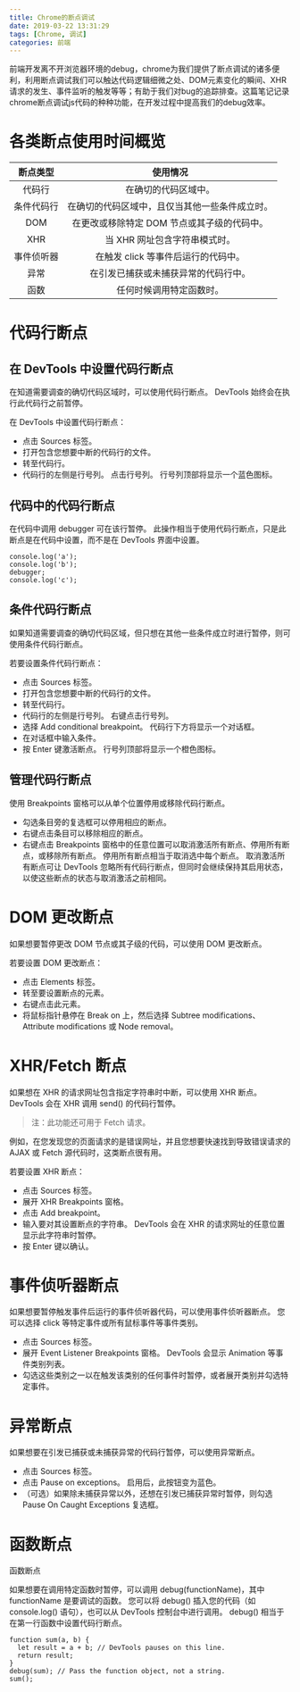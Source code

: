 ```yaml
---
title: Chrome的断点调试
date: 2019-03-22 13:31:29
tags: [Chrome, 调试]
categories: 前端
---
```


前端开发离不开浏览器环境的debug，chrome为我们提供了断点调试的诸多便利，利用断点调试我们可以触达代码逻辑细微之处、DOM元素变化的瞬间、XHR请求的发生、事件监听的触发等等；有助于我们对bug的追踪排查。这篇笔记记录chrome断点调试js代码的种种功能，在开发过程中提高我们的debug效率。

# 各类断点使用时间概览

| 断点类型 | 使用情况 |
| :-: | :-: |
| 代码行|在确切的代码区域中。|
| 条件代码行|在确切的代码区域中，且仅当其他一些条件成立时。|
| DOM|在更改或移除特定 DOM 节点或其子级的代码中。|
| XHR|当 XHR 网址包含字符串模式时。|
| 事件侦听器|在触发 click 等事件后运行的代码中。|
| 异常|在引发已捕获或未捕获异常的代码行中。|
| 函数|任何时候调用特定函数时。|

# 代码行断点

## 在 DevTools 中设置代码行断点

在知道需要调查的确切代码区域时，可以使用代码行断点。 DevTools 始终会在执行此代码行之前暂停。

在 DevTools 中设置代码行断点：

- 点击 Sources 标签。
- 打开包含您想要中断的代码行的文件。
- 转至代码行。
- 代码行的左侧是行号列。 点击行号列。 行号列顶部将显示一个蓝色图标。

## 代码中的代码行断点

在代码中调用 debugger 可在该行暂停。 此操作相当于使用代码行断点，只是此断点是在代码中设置，而不是在 DevTools 界面中设置。

```
console.log('a');
console.log('b');
debugger;
console.log('c');
```

## 条件代码行断点

如果知道需要调查的确切代码区域，但只想在其他一些条件成立时进行暂停，则可使用条件代码行断点。

若要设置条件代码行断点：

- 点击 Sources 标签。
- 打开包含您想要中断的代码行的文件。
- 转至代码行。
- 代码行的左侧是行号列。 右键点击行号列。
- 选择 Add conditional breakpoint。 代码行下方将显示一个对话框。
- 在对话框中输入条件。
- 按 Enter 键激活断点。 行号列顶部将显示一个橙色图标。

## 管理代码行断点

使用 Breakpoints 窗格可以从单个位置停用或移除代码行断点。

- 勾选条目旁的复选框可以停用相应的断点。
- 右键点击条目可以移除相应的断点。
- 右键点击 Breakpoints 窗格中的任意位置可以取消激活所有断点、停用所有断点，或移除所有断点。 停用所有断点相当于取消选中每个断点。 取消激活所有断点可让 DevTools 忽略所有代码行断点，但同时会继续保持其启用状态，以使这些断点的状态与取消激活之前相同。

# DOM 更改断点

如果想要暂停更改 DOM 节点或其子级的代码，可以使用 DOM 更改断点。

若要设置 DOM 更改断点：

- 点击 Elements 标签。
- 转至要设置断点的元素。
- 右键点击此元素。
- 将鼠标指针悬停在 Break on 上，然后选择 Subtree modifications、Attribute modifications 或 Node removal。

# XHR/Fetch 断点

如果想在 XHR 的请求网址包含指定字符串时中断，可以使用 XHR 断点。 DevTools 会在 XHR 调用 send() 的代码行暂停。

> 注：此功能还可用于 Fetch 请求。

例如，在您发现您的页面请求的是错误网址，并且您想要快速找到导致错误请求的 AJAX 或 Fetch 源代码时，这类断点很有用。

若要设置 XHR 断点：

- 点击 Sources 标签。
- 展开 XHR Breakpoints 窗格。
- 点击 Add breakpoint。
- 输入要对其设置断点的字符串。 DevTools 会在 XHR 的请求网址的任意位置显示此字符串时暂停。
- 按 Enter 键以确认。

# 事件侦听器断点

如果想要暂停触发事件后运行的事件侦听器代码，可以使用事件侦听器断点。 您可以选择 click 等特定事件或所有鼠标事件等事件类别。

- 点击 Sources 标签。
- 展开 Event Listener Breakpoints 窗格。 DevTools 会显示 Animation 等事件类别列表。
- 勾选这些类别之一以在触发该类别的任何事件时暂停，或者展开类别并勾选特定事件。

# 异常断点

如果想要在引发已捕获或未捕获异常的代码行暂停，可以使用异常断点。

- 点击 Sources 标签。
- 点击 Pause on exceptions。 启用后，此按钮变为蓝色。
- （可选）如果除未捕获异常以外，还想在引发已捕获异常时暂停，则勾选 Pause On Caught Exceptions 复选框。

# 函数断点

函数断点

如果想要在调用特定函数时暂停，可以调用 debug(functionName)，其中 functionName 是要调试的函数。 您可以将 debug() 插入您的代码（如 console.log() 语句），也可以从 DevTools 控制台中进行调用。 debug() 相当于在第一行函数中设置代码行断点。

```
function sum(a, b) {
  let result = a + b; // DevTools pauses on this line.
  return result;
}
debug(sum); // Pass the function object, not a string.
sum();
```
